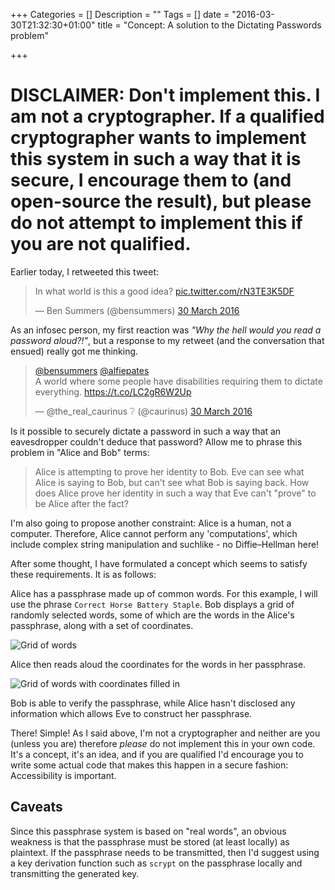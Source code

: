 +++
Categories = []
Description = ""
Tags = []
date = "2016-03-30T21:32:30+01:00"
title = "Concept: A solution to the Dictating Passwords problem"

+++

# **DISCLAIMER: Don't implement this.** I am not a cryptographer. If a qualified cryptographer wants to implement this system in such a way that it is secure, I encourage them to (and open-source the result), but please do not attempt to implement this if you are not qualified.

Earlier today, I retweeted this tweet:

<blockquote class="twitter-tweet" data-lang="en-gb"><p lang="en" dir="ltr">In what world is this a good idea? <a href="https://t.co/rN3TE3K5DF">pic.twitter.com/rN3TE3K5DF</a></p>&mdash; Ben Summers (@bensummers) <a href="https://twitter.com/bensummers/status/715219511192977408">30 March 2016</a></blockquote>
<script async src="//platform.twitter.com/widgets.js" charset="utf-8"></script>

As an infosec person, my first reaction was _"Why the hell would you read a password aloud?!"_, but a response to my retweet (and the conversation that ensued) really got me thinking.

<blockquote class="twitter-tweet" data-lang="en-gb"><p lang="en" dir="ltr"><a href="https://twitter.com/bensummers">@bensummers</a> <a href="https://twitter.com/alfiepates">@alfiepates</a> <br>A world where some people have disabilities requiring them to dictate everything. <a href="https://t.co/LC2gR6W2Up">https://t.co/LC2gR6W2Up</a></p>&mdash; @the_real_caurinus ❔ (@caurinus) <a href="https://twitter.com/caurinus/status/715241533377613824">30 March 2016</a></blockquote>
<script async src="//platform.twitter.com/widgets.js" charset="utf-8"></script>

Is it possible to securely dictate a password in such a way that an eavesdropper couldn't deduce that password? Allow me to phrase this problem in "Alice and Bob" terms:

> Alice is attempting to prove her identity to Bob. Eve can see what Alice is saying to Bob, but can't see what Bob is saying back. How does Alice prove her identity in such a way that Eve can't "prove" to be Alice after the fact?

I'm also going to propose another constraint: Alice is a human, not a computer. Therefore, Alice cannot perform any 'computations', which include complex string manipulation and suchlike - no Diffie–Hellman here!

After some thought, I have formulated a concept which seems to satisfy these requirements. It is as follows:


Alice has a passphrase made up of common words. For this example, I will use the phrase `Correct Horse Battery Staple`. Bob displays a grid of randomly selected words, some of which are the words in the Alice's passphrase, along with a set of coordinates.

![Grid of words](/img/2016-03-30-dictating-passwords-1.jpeg)

Alice then reads aloud the coordinates for the words in her passphrase.

![Grid of words with coordinates filled in](/img/2016-03-30-dictating-passwords-2.jpeg)

Bob is able to verify the passphrase, while Alice hasn't disclosed any information which allows Eve to construct her passphrase.

There! Simple! As I said above, I'm not a cryptographer and neither are you (unless you are) therefore _please_ do not implement this in your own code. It's a concept, it's an idea, and if you are qualified I'd encourage you to write some actual code that makes this happen in a secure fashion: Accessibility is important.

Caveats
-------

Since this passphrase system is based on "real words", an obvious weakness is that the passphrase must be stored (at least locally) as plaintext. If the passphrase needs to be transmitted, then I'd suggest using a key derivation function such as `scrypt` on the passphrase locally and transmitting the generated key.
